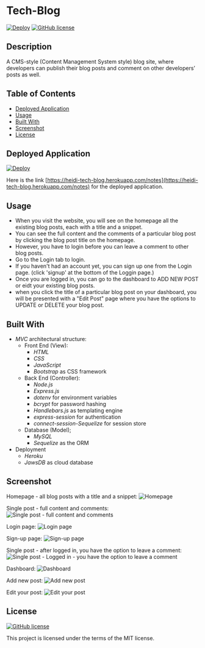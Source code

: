 # Tech-Blog   
[![Deploy](https://www.herokucdn.com/deploy/button.svg)](https://heidi-tech-blog.herokuapp.com/)
[![GitHub license](https://img.shields.io/badge/license-MIT-blue.svg)](https://opensource.org/licenses/MIT)

## Description
A CMS-style (Content Management System style) blog site, where developers can publish their blog posts and comment on other developers’ posts as well.

## Table of Contents
* [Deployed Application](#deployed-application)
* [Usage](#usage)
* [Built With](#built-with)
* [Screenshot](#screenshot)
* [License](#license) 

## Deployed Application

[![Deploy](https://www.herokucdn.com/deploy/button.svg)](https://heidi-tech-blog.herokuapp.com/)

Here is the link [https://heidi-tech-blog.herokuapp.com/notes](https://heidi-tech-blog.herokuapp.com/notes) for the deployed application.

## Usage
- When you visit the website, you will see on the homepage all the existing blog posts, each with a title and a snippet.
- You can see the full content and the comments of a particular blog post by clicking the blog post title on the homepage.
- However, you have to login before you can leave a comment to other blog posts.
- Go to the Login tab to login.
- If you haven't had an account yet, you can sign up one from the Login page. (click 'signup' at the bottom of the Loggin page.)
- Once you are logged in, you can go to the dashboard to ADD NEW POST or eidt your existing blog posts.
- when you click the title of a particular blog post on your dashboard, you will be presented with a "Edit Post" page where you have the options to UPDATE or DELETE your blog post.

## Built With

- *MVC* architectural structure:
    - Front End (View):
        - *HTML*
        - *CSS*
        - *JavaScript*
        - *Bootstrap* as CSS framework
    - Back End (Controller):
        - *Node.js*
        - *Express.js*
        - *dotenv* for environment variables
        - *bcrypt* for password hashing
        - *Handlebars.js* as templating engine
        - *express-session* for authentication
        - *connect-session-Sequelize* for session store
    - Database (Model);
        - *MySQL*
        - *Sequelize* as the ORM
- Deployment
    - *Heroku*
    - *JawsDB* as cloud database

## Screenshot

Homepage - all blog posts with a title and a snippet:
![Homepage](./public/images/homepage.png)

Single post - full content and comments:
![Single post - full content and comments](./public/images/single_post_with_comments.png)

Login page:
![Login page](./public/images/login.png)

Sign-up page:
![Sign-up page](./public/images/sign_up.png)

Single post - after logged in, you have the option to leave a comment:
![Single post - Logged in - you have the option to leave a comment](./public/images/single_post_with_comments_logged_in.png)

Dashboard:
![Dashboard](./public/images/dashboard.png)

Add new post:
![Add new post](./public/images/new_post.png)

Edit your post:
![Edit your post](./public/images/edit_post.png)

## License

[![GitHub license](https://img.shields.io/badge/license-MIT-blue.svg)](https://opensource.org/licenses/MIT) 

This project is licensed under the terms of the MIT license.